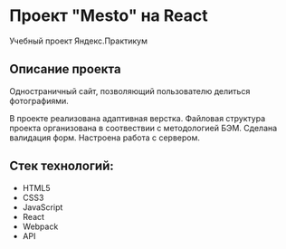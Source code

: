 # Проект "Mesto" на React

Учебный проект Яндекс.Практикум

## Описание проекта

Одностраничный сайт, позволяющий пользователю делиться фотографиями.

В проекте реализована адаптивная верстка. Файловая структура проекта организована в соотвествии с методологией БЭМ. Сделана валидация форм. Настроена работа с сервером.

## Стек технологий:
* HTML5 
* CSS3 
* JavaScript
* React
* Webpack
* API
